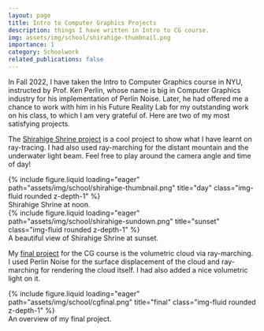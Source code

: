 ```yaml
---
layout: page
title: Intro to Computer Graphics Projects
description: things I have written in Intro to CG course.
img: assets/img/school/shirahige-thumbnail.png
importance: 1
category: Schoolwork
related_publications: false
---
```


In Fall 2022, I have taken the Intro to Computer Graphics course in NYU, instructed by Prof. Ken Perlin, whose name is big in Computer Graphics industry for his implementation of Perlin Noise. Later, he had offered me a chance to work with him in his Future Reality Lab for my outstanding work on his class, to which I am very grateful of. Here are two of my most satisfying projects. 

The [Shirahige Shrine project](https://YushenHu0326.github.io/al-folio/assets/html/shirahige.html) is a cool project to show what I have learnt on ray-tracing. I had also used ray-marching for the distant mountain and the underwater light beam. Feel free to play around the camera angle and time of day!

<div class="row">
    <div class="col-sm mt-3 mt-md-0">
        {% include figure.liquid loading="eager" path="assets/img/school/shirahige-thumbnail.png" title="day" class="img-fluid rounded z-depth-1" %}
    </div>
</div>
<div class="caption">
    Shirahige Shrine at noon.
</div>

<div class="row">
    <div class="col-sm mt-3 mt-md-0">
        {% include figure.liquid loading="eager" path="assets/img/school/shirahige-sundown.png" title="sunset" class="img-fluid rounded z-depth-1" %}
    </div>
</div>
<div class="caption">
    A beautiful view of Shirahige Shrine at sunset.
</div>

My [final project](https://YushenHu0326.github.io/al-folio/assets/html/cgfinal.html) for the CG course is the volumetric cloud via ray-marching. I used Perlin Noise for the surface displacement of the cloud and ray-marching for rendering the cloud itself. I had also added a nice volumetric light on it.

<div class="row">
    <div class="col-sm mt-3 mt-md-0">
        {% include figure.liquid loading="eager" path="assets/img/school/cgfinal.png" title="final" class="img-fluid rounded z-depth-1" %}
    </div>
</div>
<div class="caption">
    An overview of my final project.
</div>